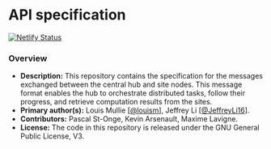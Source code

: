 # API specification

[![Netlify Status](https://api.netlify.com/api/v1/badges/b92ee6c8-3ec6-409f-92a6-787c148949d2/deploy-status)](https://app.netlify.com/sites/coda-api-doc/deploys)

### Overview

- **Description:** This repository contains the specification for the messages exchanged between the central hub and site nodes. This message format enables the hub to orchestrate distributed tasks, follow their progress, and retrieve computation results from the sites.
- **Primary author(s):** Louis Mullie [[@louism](https://github.com/louismullie)], Jeffrey Li [[@JeffreyLi16](https://github.com/JeffreyLi16)].
- **Contributors:** Pascal St-Onge, Kevin Arsenault, Maxime Lavigne.
- **License:** The code in this repository is released under the GNU General Public License, V3.
